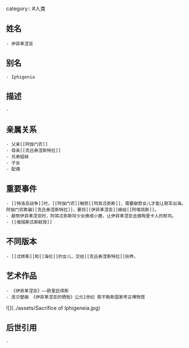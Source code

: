 category:: #人类
## 姓名
	- 伊菲革涅亚
## 别名
	- Iphigenia
## 描述
	-
## 亲属关系
	- 父亲[[阿伽门农]]
	- 母亲[[克吕泰涅斯特拉]]
	- 兄弟姐妹
	- 子女
	- 配偶
## 重要事件
	- [[特洛亚战争]]时，[[阿伽门农]]触怒[[阿耳忒弥斯]]，需要献祭女儿才能让联军出海。阿伽门农欺骗[[克吕泰涅斯特拉]]，要将[[伊菲革涅亚]]嫁给[[阿喀琉斯]]。
	- 献祭伊菲革涅亚时，阿耳忒弥斯将少女换成小鹿，让伊菲革涅亚去做陶里卡人的祭司。
	- [[俄瑞斯忒斯弑母]]
## 不同版本
	- [[忒修斯]]和[[海伦]]的女儿，交给[[克吕泰涅斯特拉]]扶养。
## 艺术作品
	- 《伊菲革涅亚》——欧里庇得斯
	- 庞贝壁画 《伊菲革涅亚的牺牲》公元1世纪 那不勒斯国家考古博物馆
 ![](../assets/Sacrifice of Iphigeneia.jpg)
## 后世引用
	-
